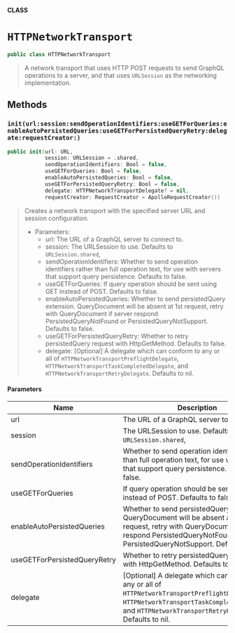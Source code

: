 **CLASS**

# `HTTPNetworkTransport`

```swift
public class HTTPNetworkTransport
```

> A network transport that uses HTTP POST requests to send GraphQL operations to a server, and that uses `URLSession` as the networking implementation.

## Methods
### `init(url:session:sendOperationIdentifiers:useGETForQueries:enableAutoPersistedQueries:useGETForPersistedQueryRetry:delegate:requestCreator:)`

```swift
public init(url: URL,
            session: URLSession = .shared,
            sendOperationIdentifiers: Bool = false,
            useGETForQueries: Bool = false,
            enableAutoPersistedQueries: Bool = false,
            useGETForPersistedQueryRetry: Bool = false,
            delegate: HTTPNetworkTransportDelegate? = nil,
            requestCreator: RequestCreator = ApolloRequestCreator())
```

> Creates a network transport with the specified server URL and session configuration.
>
> - Parameters:
>   - url: The URL of a GraphQL server to connect to.
>   - session: The URLSession to use. Defaults to `URLSession.shared`,
>   - sendOperationIdentifiers: Whether to send operation identifiers rather than full operation text, for use with servers that support query persistence. Defaults to false.
>   - useGETForQueries: If query operation should be sent using GET instead of POST. Defaults to false.
>   - enableAutoPersistedQueries: Whether to send persistedQuery extension. QueryDocument will be absent at 1st request, retry with QueryDocument if server respond PersistedQueryNotFound or PersistedQueryNotSupport. Defaults to false.
>   - useGETForPersistedQueryRetry: Whether to retry persistedQuery request with HttpGetMethod. Defaults to false.
>   - delegate: [Optional] A delegate which can conform to any or all of `HTTPNetworkTransportPreflightDelegate`, `HTTPNetworkTransportTaskCompletedDelegate`, and `HTTPNetworkTransportRetryDelegate`. Defaults to nil.

#### Parameters

| Name | Description |
| ---- | ----------- |
| url | The URL of a GraphQL server to connect to. |
| session | The URLSession to use. Defaults to `URLSession.shared`, |
| sendOperationIdentifiers | Whether to send operation identifiers rather than full operation text, for use with servers that support query persistence. Defaults to false. |
| useGETForQueries | If query operation should be sent using GET instead of POST. Defaults to false. |
| enableAutoPersistedQueries | Whether to send persistedQuery extension. QueryDocument will be absent at 1st request, retry with QueryDocument if server respond PersistedQueryNotFound or PersistedQueryNotSupport. Defaults to false. |
| useGETForPersistedQueryRetry | Whether to retry persistedQuery request with HttpGetMethod. Defaults to false. |
| delegate | [Optional] A delegate which can conform to any or all of `HTTPNetworkTransportPreflightDelegate`, `HTTPNetworkTransportTaskCompletedDelegate`, and `HTTPNetworkTransportRetryDelegate`. Defaults to nil. |